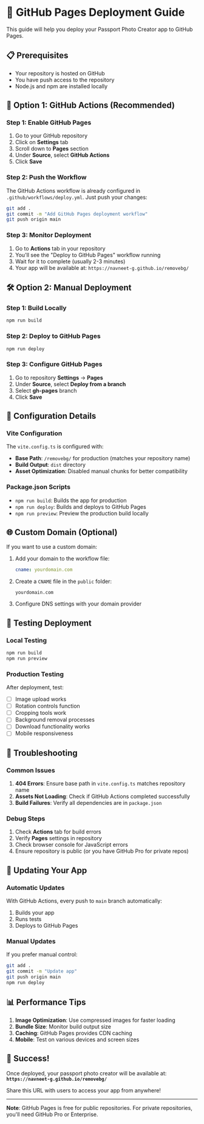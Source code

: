 # 🚀 GitHub Pages Deployment Guide

This guide will help you deploy your Passport Photo Creator app to GitHub Pages.

## 📋 Prerequisites

- Your repository is hosted on GitHub
- You have push access to the repository
- Node.js and npm are installed locally

## 🎯 Option 1: GitHub Actions (Recommended)

### **Step 1: Enable GitHub Pages**

1. Go to your GitHub repository
2. Click on **Settings** tab
3. Scroll down to **Pages** section
4. Under **Source**, select **GitHub Actions**
5. Click **Save**

### **Step 2: Push the Workflow**

The GitHub Actions workflow is already configured in `.github/workflows/deploy.yml`. Just push your changes:

```bash
git add .
git commit -m "Add GitHub Pages deployment workflow"
git push origin main
```

### **Step 3: Monitor Deployment**

1. Go to **Actions** tab in your repository
2. You'll see the "Deploy to GitHub Pages" workflow running
3. Wait for it to complete (usually 2-3 minutes)
4. Your app will be available at: `https://navneet-g.github.io/removebg/`

## 🛠️ Option 2: Manual Deployment

### **Step 1: Build Locally**

```bash
npm run build
```

### **Step 2: Deploy to GitHub Pages**

```bash
npm run deploy
```

### **Step 3: Configure GitHub Pages**

1. Go to repository **Settings** → **Pages**
2. Under **Source**, select **Deploy from a branch**
3. Select **gh-pages** branch
4. Click **Save**

## 🔧 Configuration Details

### **Vite Configuration**

The `vite.config.ts` is configured with:
- **Base Path**: `/removebg/` for production (matches your repository name)
- **Build Output**: `dist` directory
- **Asset Optimization**: Disabled manual chunks for better compatibility

### **Package.json Scripts**

- `npm run build`: Builds the app for production
- `npm run deploy`: Builds and deploys to GitHub Pages
- `npm run preview`: Preview the production build locally

## 🌐 Custom Domain (Optional)

If you want to use a custom domain:

1. Add your domain to the workflow file:
   ```yaml
   cname: yourdomain.com
   ```

2. Create a `CNAME` file in the `public` folder:
   ```
   yourdomain.com
   ```

3. Configure DNS settings with your domain provider

## 📱 Testing Deployment

### **Local Testing**

```bash
npm run build
npm run preview
```

### **Production Testing**

After deployment, test:
- [ ] Image upload works
- [ ] Rotation controls function
- [ ] Cropping tools work
- [ ] Background removal processes
- [ ] Download functionality works
- [ ] Mobile responsiveness

## 🚨 Troubleshooting

### **Common Issues**

1. **404 Errors**: Ensure base path in `vite.config.ts` matches repository name
2. **Assets Not Loading**: Check if GitHub Actions completed successfully
3. **Build Failures**: Verify all dependencies are in `package.json`

### **Debug Steps**

1. Check **Actions** tab for build errors
2. Verify **Pages** settings in repository
3. Check browser console for JavaScript errors
4. Ensure repository is public (or you have GitHub Pro for private repos)

## 🔄 Updating Your App

### **Automatic Updates**

With GitHub Actions, every push to `main` branch automatically:
1. Builds your app
2. Runs tests
3. Deploys to GitHub Pages

### **Manual Updates**

If you prefer manual control:
```bash
git add .
git commit -m "Update app"
git push origin main
npm run deploy
```

## 📊 Performance Tips

1. **Image Optimization**: Use compressed images for faster loading
2. **Bundle Size**: Monitor build output size
3. **Caching**: GitHub Pages provides CDN caching
4. **Mobile**: Test on various devices and screen sizes

## 🎉 Success!

Once deployed, your passport photo creator will be available at:
**`https://navneet-g.github.io/removebg/`**

Share this URL with users to access your app from anywhere!

---

**Note**: GitHub Pages is free for public repositories. For private repositories, you'll need GitHub Pro or Enterprise.
